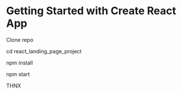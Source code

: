 # Getting Started with Create React App
Clone repo

cd react_landing_page_project

npm install

npm start



THNX
